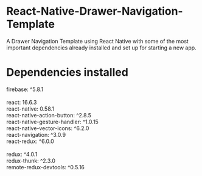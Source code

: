 # React-Native-Drawer-Navigation-Template
A Drawer Navigation Template using React Native with some of the most important dependencies already installed and set up for starting a new app.

# Dependencies installed
firebase: ^5.8.1 <br/><br/>
react: 16.6.3 <br/>
react-native: 0.58.1 <br/>
react-native-action-button: ^2.8.5 <br/>
react-native-gesture-handler: ^1.0.15 <br/>
react-native-vector-icons: ^6.2.0 <br/>
react-navigation: ^3.0.9 <br/>
react-redux: ^6.0.0 <br/><br/>
redux: ^4.0.1 <br/>
redux-thunk: ^2.3.0 <br/>
remote-redux-devtools: ^0.5.16
